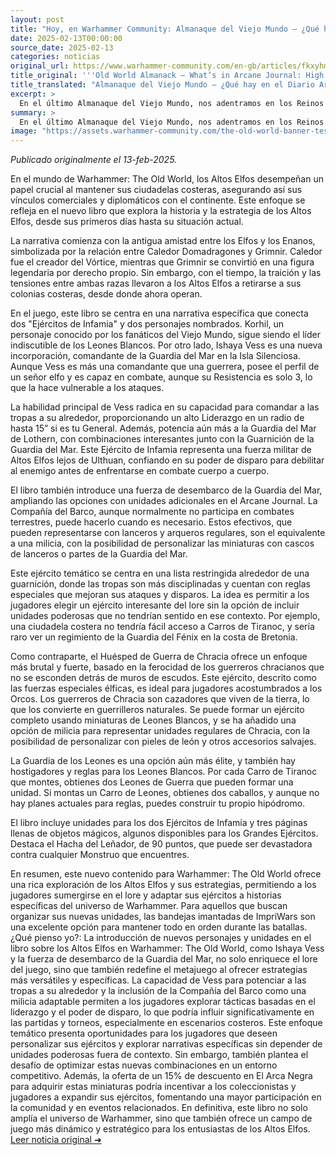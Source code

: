 ```yaml
---
layout: post
title: "Hoy, en Warhammer Community: Almanaque del Viejo Mundo – ¿Qué hay en el Diario Arcano: Reinos de los Altos Elfos? - Comunidad Warhammer"
date: 2025-02-13T00:00:00
source_date: 2025-02-13
categories: noticias
original_url: https://www.warhammer-community.com/en-gb/articles/fkxyhmsz/old-world-almanack-whats-in-arcane-journal-high-elf-realms/
title_original: '''Old World Almanack – What’s in Arcane Journal: High Elf Realms? - Warhammer Community'''
title_translated: "Almanaque del Viejo Mundo – ¿Qué hay en el Diario Arcano: Reinos de los Altos Elfos? - Comunidad Warhammer"
excerpt: >
  En el último Almanaque del Viejo Mundo, nos adentramos en los Reinos de los Altos Elfos para descubrir cómo esta majestuosa raza mantiene sus fortalezas costeras y sus lazos comerciales en el mundo de Warhammer: The Old World. A través de entrevistas con el equipo creativo, exploramos las historias de personajes icónicos como Korhil y la nueva comandante Ishaya Vess, quien lidera a la Guardia del Mar en la Isla Silenciosa. Con un enfoque en la estrategia y el liderazgo, este artículo revela las tácticas únicas de los Altos Elfos, desde sus poderosos ataques a distancia hasta las unidades especiales que enriquecen sus ejércitos. ¡Sumérgete en este fascinante mundo y descubre cómo los Altos Elfos defienden sus dominios con destreza y astucia!
summary: >
  En el último Almanaque del Viejo Mundo, nos adentramos en los Reinos de los Altos Elfos para descubrir cómo esta majestuosa raza mantiene sus fortalezas costeras y sus lazos comerciales en el mundo de Warhammer: The Old World. A través de entrevistas con el equipo creativo, exploramos las historias de personajes icónicos como Korhil y la nueva comandante Ishaya Vess, quien lidera a la Guardia del Mar en la Isla Silenciosa. Con un enfoque en la estrategia y el liderazgo, este artículo revela las tácticas únicas de los Altos Elfos, desde sus poderosos ataques a distancia hasta las unidades especiales que enriquecen sus ejércitos. ¡Sumérgete en este fascinante mundo y descubre cómo los Altos Elfos defienden sus dominios con destreza y astucia!
image: "https://assets.warhammer-community.com/the-old-world-banner-test.jpg"
---
```


*Publicado originalmente el 13-feb-2025.*

En el mundo de Warhammer: The Old World, los Altos Elfos desempeñan un papel crucial al mantener sus ciudadelas costeras, asegurando así sus vínculos comerciales y diplomáticos con el continente. Este enfoque se refleja en el nuevo libro que explora la historia y la estrategia de los Altos Elfos, desde sus primeros días hasta su situación actual.

La narrativa comienza con la antigua amistad entre los Elfos y los Enanos, simbolizada por la relación entre Caledor Domadragones y Grimnir. Caledor fue el creador del Vórtice, mientras que Grimnir se convirtió en una figura legendaria por derecho propio. Sin embargo, con el tiempo, la traición y las tensiones entre ambas razas llevaron a los Altos Elfos a retirarse a sus colonias costeras, desde donde ahora operan.

En el juego, este libro se centra en una narrativa específica que conecta dos "Ejércitos de Infamia" y dos personajes nombrados. Korhil, un personaje conocido por los fanáticos del Viejo Mundo, sigue siendo el líder indiscutible de los Leones Blancos. Por otro lado, Ishaya Vess es una nueva incorporación, comandante de la Guardia del Mar en la Isla Silenciosa. Aunque Vess es más una comandante que una guerrera, posee el perfil de un señor elfo y es capaz en combate, aunque su Resistencia es solo 3, lo que la hace vulnerable a los ataques.

La habilidad principal de Vess radica en su capacidad para comandar a las tropas a su alrededor, proporcionando un alto Liderazgo en un radio de hasta 15” si es tu General. Además, potencia aún más a la Guardia del Mar de Lothern, con combinaciones interesantes junto con la Guarnición de la Guardia del Mar. Este Ejército de Infamia representa una fuerza militar de Altos Elfos lejos de Ulthuan, confiando en su poder de disparo para debilitar al enemigo antes de enfrentarse en combate cuerpo a cuerpo.

El libro también introduce una fuerza de desembarco de la Guardia del Mar, ampliando las opciones con unidades adicionales en el Arcane Journal. La Compañía del Barco, aunque normalmente no participa en combates terrestres, puede hacerlo cuando es necesario. Estos efectivos, que pueden representarse con lanceros y arqueros regulares, son el equivalente a una milicia, con la posibilidad de personalizar las miniaturas con cascos de lanceros o partes de la Guardia del Mar.

Este ejército temático se centra en una lista restringida alrededor de una guarnición, donde las tropas son más disciplinadas y cuentan con reglas especiales que mejoran sus ataques y disparos. La idea es permitir a los jugadores elegir un ejército interesante del lore sin la opción de incluir unidades poderosas que no tendrían sentido en ese contexto. Por ejemplo, una ciudadela costera no tendría fácil acceso a Carros de Tiranoc, y sería raro ver un regimiento de la Guardia del Fénix en la costa de Bretonia.

Como contraparte, el Huésped de Guerra de Chracia ofrece un enfoque más brutal y fuerte, basado en la ferocidad de los guerreros chracianos que no se esconden detrás de muros de escudos. Este ejército, descrito como las fuerzas especiales élficas, es ideal para jugadores acostumbrados a los Orcos. Los guerreros de Chracia son cazadores que viven de la tierra, lo que los convierte en guerrilleros naturales. Se puede formar un ejército completo usando miniaturas de Leones Blancos, y se ha añadido una opción de milicia para representar unidades regulares de Chracia, con la posibilidad de personalizar con pieles de león y otros accesorios salvajes.

La Guardia de los Leones es una opción aún más élite, y también hay hostigadores y reglas para los Leones Blancos. Por cada Carro de Tiranoc que montes, obtienes dos Leones de Guerra que pueden formar una unidad. Si montas un Carro de Leones, obtienes dos caballos, y aunque no hay planes actuales para reglas, puedes construir tu propio hipódromo.

El libro incluye unidades para los dos Ejércitos de Infamia y tres páginas llenas de objetos mágicos, algunos disponibles para los Grandes Ejércitos. Destaca el Hacha del Leñador, de 90 puntos, que puede ser devastadora contra cualquier Monstruo que encuentres.

En resumen, este nuevo contenido para Warhammer: The Old World ofrece una rica exploración de los Altos Elfos y sus estrategias, permitiendo a los jugadores sumergirse en el lore y adaptar sus ejércitos a historias específicas del universo de Warhammer. Para aquellos que buscan organizar sus nuevas unidades, las bandejas imantadas de ImpriWars son una excelente opción para mantener todo en orden durante las batallas.
¿Qué pienso yo?: La introducción de nuevos personajes y unidades en el libro sobre los Altos Elfos en Warhammer: The Old World, como Ishaya Vess y la fuerza de desembarco de la Guardia del Mar, no solo enriquece el lore del juego, sino que también redefine el metajuego al ofrecer estrategias más versátiles y específicas. La capacidad de Vess para potenciar a las tropas a su alrededor y la inclusión de la Compañía del Barco como una milicia adaptable permiten a los jugadores explorar tácticas basadas en el liderazgo y el poder de disparo, lo que podría influir significativamente en las partidas y torneos, especialmente en escenarios costeros. Este enfoque temático presenta oportunidades para los jugadores que deseen personalizar sus ejércitos y explorar narrativas específicas sin depender de unidades poderosas fuera de contexto. Sin embargo, también plantea el desafío de optimizar estas nuevas combinaciones en un entorno competitivo. Además, la oferta de un 15% de descuento en El Arca Negra para adquirir estas miniaturas podría incentivar a los coleccionistas y jugadores a expandir sus ejércitos, fomentando una mayor participación en la comunidad y en eventos relacionados. En definitiva, este libro no solo amplía el universo de Warhammer, sino que también ofrece un campo de juego más dinámico y estratégico para los entusiastas de los Altos Elfos.
[Leer noticia original ➜](https://www.warhammer-community.com/en-gb/articles/fkxyhmsz/old-world-almanack-whats-in-arcane-journal-high-elf-realms/)
